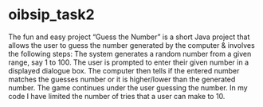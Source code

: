 # oibsip_task2
The fun and easy project “Guess the Number” is a short Java project that allows the user to guess the number generated by the computer & involves the following steps: 
  The system generates a random number from a given range, say 1 to 100. 
  The user is prompted to enter their given number in a displayed dialogue box. 
  The computer then tells if the entered number matches the guesses number or it is higher/lower than the generated number. 
  The game continues under the user guessing the number.
In my code I have limited the number of tries that a user can make to 10.
